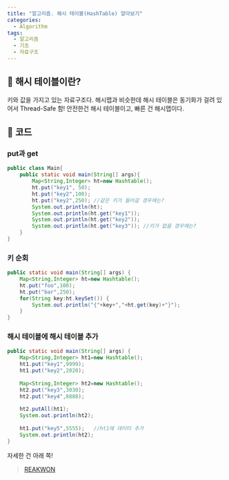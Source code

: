 ```yaml
---
title: "알고리즘. 해시 테이블(HashTable) 알아보기"
categories:
  - Algorithm
tags:
  - 알고리즘
  - 기초
  - 자료구조
---
```


## 🌟 해시 테이블이란?

키와 값을 가지고 있는 자료구조다. 해시맵과 비슷한데 해시 테이블은 동기화가 걸려 있어서 Thread-Safe 함! 안전한건 해시 테이블이고, 빠른 건 해시맵이다.



## 🌟 코드

### put과 get

```java
public class Main{
    public static void main(String[] args){
        Map<String,Integer> ht=new Hashtable();
		ht.put("key1", 50);
		ht.put("key2",100);
		ht.put("key2",250);	//같은 키가 들어갈 경우에는?
		System.out.println(ht);
		System.out.println(ht.get("key1"));
		System.out.println(ht.get("key2"));
		System.out.println(ht.get("key3"));	//키가 없을 경우에는?
    }
}
```



### 키 순회

```java
public static void main(String[] args) {
	Map<String,Integer> ht=new Hashtable();
	ht.put("foo",100);
	ht.put("bar",250);
	for(String key:ht.keySet()) {
		System.out.println("{"+key+","+ht.get(key)+"}");
	}
}
```



### 해시 테이블에 해시 테이블 추가

```java
public static void main(String[] args) {
	Map<String,Integer> ht1=new Hashtable();
	ht1.put("key1",9999);
	ht1.put("key2",2020);
		
	Map<String,Integer> ht2=new Hashtable();
	ht2.put("key3",3030);
	ht2.put("key4",8888);
		
	ht2.putAll(ht1);
	System.out.println(ht2);
		
	ht1.put("key5",5555);	//ht1에 데이터 추가
	System.out.println(ht2);
}
```



자세한 건 아래 쪽!

> [REAKWON](https://reakwon.tistory.com/152)

